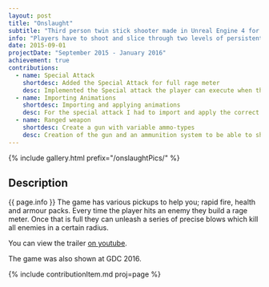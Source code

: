 ```yaml
---
layout: post
title: "Onslaught"
subtitle: "Third person twin stick shooter made in Unreal Engine 4 for Android and PC."
info: "Players have to shoot and slice through two levels of persistent and varying enemies that will do anything in order to stop you."
date: 2015-09-01
projectDate: "September 2015 - January 2016"
achievement: true
contributions:
  - name: Special Attack
    shortdesc: Added the Special Attack for full rage meter
    desc: Implemented the Special attack the player can execute when their 'rage-meter' is filled. For this to work correctly I had to implement a slowmotion, the possiblity to select enemies by clicking on them with either the mouse or the touchscreen, creating particles, and importing and applying the correct animations.
  - name: Importing Animations
    shortdesc: Importing and applying animations
    desc: For the special attack I had to import and apply the correct animations for each phase in the special attack.
  - name: Ranged weapon
    shortdesc: Create a gun with variable ammo-types
    desc: Creation of the gun and an ammunition system to be able to shoot different kinds of projectiles at the enemies.
---
```

{% include gallery.html prefix="/onslaughtPics/" %}
## Description
{{ page.info }} The game has various pickups to help you; rapid fire, health and armour packs. Every time the player hits an enemy they build a rage meter. Once that is full they can unleash a series of precise blows which kill all enemies in a certain radius.

You can view the trailer [on youtube](https://www.youtube.com/watch?v=vihaGfsV1GQ).

The game was also shown at GDC 2016.

{% include contributionItem.md proj=page %} 